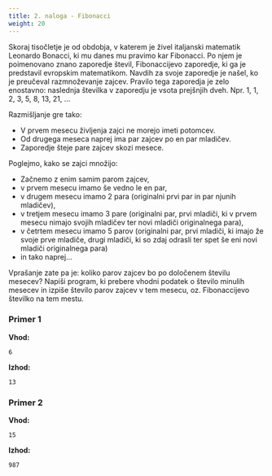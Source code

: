 ```yaml
---
title: 2. naloga - Fibonacci
weight: 20
---
```


Skoraj tisočletje je od obdobja, v katerem je živel italjanski matematik Leonardo Bonacci, ki mu danes mu pravimo kar Fibonacci. Po njem je poimenovano znano zaporedje števil, Fibonaccijevo zaporedje, ki ga je predstavil evropskim matematikom. Navdih za svoje zaporedje je našel, ko je preučeval razmnoževanje zajcev. Pravilo tega zaporedja je zelo enostavno: naslednja številka v zaporedju je vsota prejšnjih dveh. Npr. 1, 1, 2, 3, 5, 8, 13, 21, ...

Razmišljanje gre tako:

* V prvem mesecu življenja zajci ne morejo imeti potomcev.
* Od drugega meseca naprej ima par zajcev po en par mladičev.
* Zaporedje šteje pare zajcev skozi mesece.

Poglejmo, kako se zajci množijo:

* Začnemo z enim samim parom zajcev,
* v prvem mesecu imamo še vedno le en par,
* v drugem mesecu imamo 2 para (originalni prvi par in par njunih mladičev),
* v tretjem mesecu imamo 3 pare (originalni par, prvi mladiči, ki v prvem mesecu nimajo svojih mladičev ter novi mladiči originalnega para),
* v četrtem mesecu imamo 5 parov (originalni par, prvi mladiči, ki imajo že svoje prve mladiče, drugi mladiči, ki so zdaj odrasli ter spet še eni novi mladiči originalnega para)
* in tako naprej...

Vprašanje zate pa je: koliko parov zajcev bo po določenem številu mesecev? Napiši program, ki prebere vhodni podatek o število minulih mesecev in izpiše število parov zajcev v tem mesecu, oz. Fibonaccijevo številko na tem mestu.

### Primer 1

**Vhod:**

```
6
```

**Izhod:**

```
13
```

### Primer 2

**Vhod:**

```
15
```

**Izhod:**

```
987
```
